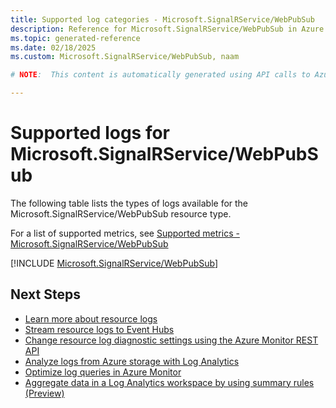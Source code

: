 ```yaml
---
title: Supported log categories - Microsoft.SignalRService/WebPubSub
description: Reference for Microsoft.SignalRService/WebPubSub in Azure Monitor Logs.
ms.topic: generated-reference
ms.date: 02/18/2025
ms.custom: Microsoft.SignalRService/WebPubSub, naam

# NOTE:  This content is automatically generated using API calls to Azure. Any edits made on these files will be overwritten in the next run of the script. 

---
```





# Supported logs for Microsoft.SignalRService/WebPubSub  
The following table lists the types of logs available for the Microsoft.SignalRService/WebPubSub resource type.
  
  
  
For a list of supported metrics, see [Supported metrics - Microsoft.SignalRService/WebPubSub](../supported-metrics/microsoft-signalrservice-webpubsub-metrics.md)  
  

  
[!INCLUDE [Microsoft.SignalRService/WebPubSub](~/reusable-content/ce-skilling/azure/includes/azure-monitor/reference/logs/microsoft-signalrservice-webpubsub-logs-include.md)]  
  

## Next Steps

* [Learn more about resource logs](/azure/azure-monitor/essentials/platform-logs-overview)
* [Stream resource logs to Event Hubs](/azure/azure-monitor/essentials/resource-logs#send-to-azure-event-hubs)
* [Change resource log diagnostic settings using the Azure Monitor REST API](/rest/api/monitor/diagnosticsettings)
* [Analyze logs from Azure storage with Log Analytics](/azure/azure-monitor/essentials/resource-logs#send-to-log-analytics-workspace)
* [Optimize log queries in Azure Monitor](/azure/azure-monitor/logs/query-optimization)
* [Aggregate data in a Log Analytics workspace by using summary rules (Preview)](/azure/azure-monitor/logs/summary-rules)